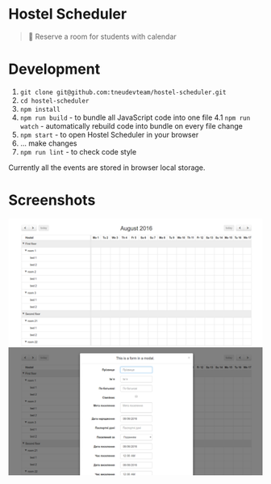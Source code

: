 # Hostel Scheduler
> :date: Reserve a room for students with calendar

# Development

1. `git clone git@github.com:tneudevteam/hostel-scheduler.git`
2. `cd hostel-scheduler`
3. `npm install`
4. `npm run build` - to bundle all JavaScript code into one file
    4.1 `npm run watch` - automatically rebuild code into bundle on every file change
5. `npm start` - to open Hostel Scheduler in your browser
6. ... make changes
7. `npm run lint` - to check code style

Currently all the events are stored in browser local storage.

# Screenshots

![Main Screen](media/main-screen.png)
![Modal Window](media/modal-window.png)
